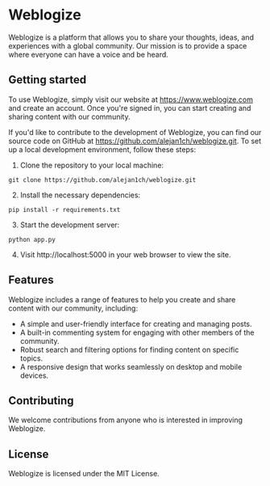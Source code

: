 # Weblogize

Weblogize is a platform that allows you to share your thoughts, ideas, and experiences with a global community. Our mission is to provide a space where everyone can have a voice and be heard.

## Getting started

To use Weblogize, simply visit our website at https://www.weblogize.com and create an account. Once you're signed in, you can start creating and sharing content with our community.

If you'd like to contribute to the development of Weblogize, you can find our source code on GitHub at https://github.com/alejan1ch/weblogize.git. To set up a local development environment, follow these steps:

1. Clone the repository to your local machine:
```
git clone https://github.com/alejan1ch/weblogize.git
```

2. Install the necessary dependencies:
```
pip install -r requirements.txt
```

3. Start the development server:
```
python app.py
```



4. Visit http://localhost:5000 in your web browser to view the site.

## Features

Weblogize includes a range of features to help you create and share content with our community, including:

- A simple and user-friendly interface for creating and managing posts.
- A built-in commenting system for engaging with other members of the community.
- Robust search and filtering options for finding content on specific topics.
- A responsive design that works seamlessly on desktop and mobile devices.

## Contributing

We welcome contributions from anyone who is interested in improving Weblogize. 

## License

Weblogize is licensed under the MIT License.
